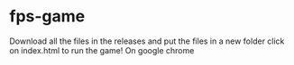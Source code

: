 # fps-game
Download all the files in the releases and put the files in a new folder
click on index.html to run the game! On google chrome

